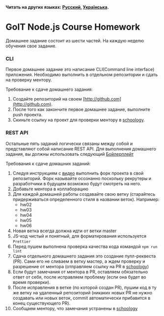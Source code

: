 **Читать на других языках: [Русский](README.md), [Українська](README.ua.md).**

# GoIT Node.js Course Homework

Домашнее задание состоит из шести частей. На каждую неделю обучения свое задание.

### CLI

Первое домашнее задание это написание CLI(Command line interface) приложения. Необходимо выполнить в отдельном репозитории и сдать на проверку ментору.

Требование к сдаче домашнего задания:

1. Создайте репозиторий на своем [http://github.com](http://github.com).
2. После того как закончите первое домашнее задание, выполните push проекта.
3. Скиньте ссылку на проект для проверки ментору в [schoology](https://app.schoology.com/login).

### REST API

Остальные пять заданий логически связаны между собой и представляют собой написание REST API. Для выполнения домашнего задания, вы должны использовать следующий [Бойлерплейт](https://github.com/goitacademy/nodejs-homework-template)

Требования к сдаче домашних заданий:

1. Следуя инструкциям с [видео](https://www.youtube.com/watch?v=wabSW_sz_cM) выполнить форк проекта в свой репозиторий. Форк называйте осознанно поскольку рекрутеры и разработчики в будущем возможно будут смотреть на него.
2. Добавьте ментора в коллаборацию
3. Для каждой домашней работы создавайте свою ветку (старайтесь придерживаться определенного стиля в названии веток). Например:
   - hw02
   - hw03
   - hw04
   - hw05
   - hw06
4. Новая ветка всегда должна идти от ветки master
5. JS-код чистый и понятный, для форматирования используется `Prettier`
6. Перед пушем выполнена проверка качества кода командой `npm run lint`
7. Сдача отдельного домашнего задания это создание пулл-реквеста (PR). Сами его не сливаем в ветку мастер, а ждем проверку и разрешение от ментора (отправляем ссылку на PR в [schoology](https://app.schoology.com/login))
8. Если будут замечания от ментора в PR, оставляем обязательно ответ от себя, после исправляем проблему (если она будет во время проверки).
9. После исправления в ветке (по которой создан PR), пушим код в ту же ветку на удаленный репозиторий (никаких новых PR не нужно создавать или новых веток, commit автоматически прибавится в конец существующего PR).
10. Сообщаем ментору, что замечания устранены в [schoology](https://app.schoology.com/login)
